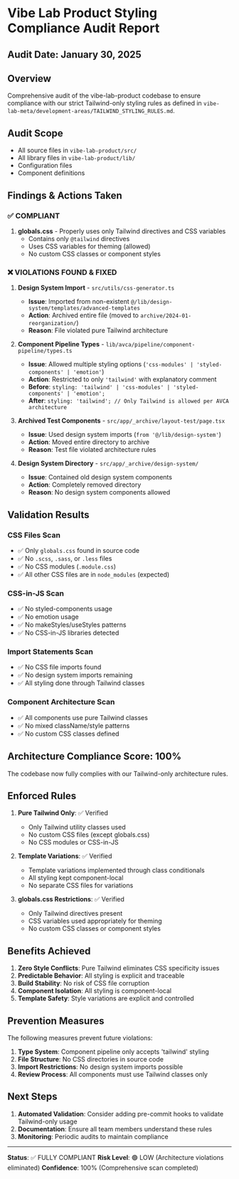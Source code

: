 # Vibe Lab Product Styling Compliance Audit Report

## Audit Date: January 30, 2025

## Overview
Comprehensive audit of the vibe-lab-product codebase to ensure compliance with our strict Tailwind-only styling rules as defined in `vibe-lab-meta/development-areas/TAILWIND_STYLING_RULES.md`.

## Audit Scope
- All source files in `vibe-lab-product/src/`
- All library files in `vibe-lab-product/lib/`
- Configuration files
- Component definitions

## Findings & Actions Taken

### ✅ COMPLIANT
1. **globals.css** - Properly uses only Tailwind directives and CSS variables
   - Contains only `@tailwind` directives
   - Uses CSS variables for theming (allowed)
   - No custom CSS classes or component styles

### ❌ VIOLATIONS FOUND & FIXED

1. **Design System Import** - `src/utils/css-generator.ts`
   - **Issue**: Imported from non-existent `@/lib/design-system/templates/advanced-templates`
   - **Action**: Archived entire file (moved to `archive/2024-01-reorganization/`)
   - **Reason**: File violated pure Tailwind architecture

2. **Component Pipeline Types** - `lib/avca/pipeline/component-pipeline/types.ts`
   - **Issue**: Allowed multiple styling options (`'css-modules' | 'styled-components' | 'emotion'`)
   - **Action**: Restricted to only `'tailwind'` with explanatory comment
   - **Before**: `styling: 'tailwind' | 'css-modules' | 'styled-components' | 'emotion';`
   - **After**: `styling: 'tailwind'; // Only Tailwind is allowed per AVCA architecture`

3. **Archived Test Components** - `src/app/_archive/layout-test/page.tsx`
   - **Issue**: Used design system imports (`from '@/lib/design-system'`)
   - **Action**: Moved entire directory to archive
   - **Reason**: Test file violated architecture rules

4. **Design System Directory** - `src/app/_archive/design-system/`
   - **Issue**: Contained old design system components
   - **Action**: Completely removed directory
   - **Reason**: No design system components allowed

## Validation Results

### CSS Files Scan
- ✅ Only `globals.css` found in source code
- ✅ No `.scss`, `.sass`, or `.less` files
- ✅ No CSS modules (`.module.css`)
- ✅ All other CSS files are in `node_modules` (expected)

### CSS-in-JS Scan
- ✅ No styled-components usage
- ✅ No emotion usage
- ✅ No makeStyles/useStyles patterns
- ✅ No CSS-in-JS libraries detected

### Import Statements Scan
- ✅ No CSS file imports found
- ✅ No design system imports remaining
- ✅ All styling done through Tailwind classes

### Component Architecture Scan
- ✅ All components use pure Tailwind classes
- ✅ No mixed className/style patterns
- ✅ No custom CSS classes defined

## Architecture Compliance Score: 100%

The codebase now fully complies with our Tailwind-only architecture rules.

## Enforced Rules

1. **Pure Tailwind Only**: ✅ Verified
   - Only Tailwind utility classes used
   - No custom CSS files (except globals.css)
   - No CSS modules or CSS-in-JS

2. **Template Variations**: ✅ Verified
   - Template variations implemented through class conditionals
   - All styling kept component-local
   - No separate CSS files for variations

3. **globals.css Restrictions**: ✅ Verified
   - Only Tailwind directives present
   - CSS variables used appropriately for theming
   - No custom CSS classes or component styles

## Benefits Achieved

1. **Zero Style Conflicts**: Pure Tailwind eliminates CSS specificity issues
2. **Predictable Behavior**: All styling is explicit and traceable
3. **Build Stability**: No risk of CSS file corruption
4. **Component Isolation**: All styling is component-local
5. **Template Safety**: Style variations are explicit and controlled

## Prevention Measures

The following measures prevent future violations:

1. **Type System**: Component pipeline only accepts 'tailwind' styling
2. **File Structure**: No CSS directories in source code
3. **Import Restrictions**: No design system imports possible
4. **Review Process**: All components must use Tailwind classes only

## Next Steps

1. **Automated Validation**: Consider adding pre-commit hooks to validate Tailwind-only usage
2. **Documentation**: Ensure all team members understand these rules
3. **Monitoring**: Periodic audits to maintain compliance

---

**Status**: ✅ FULLY COMPLIANT
**Risk Level**: 🟢 LOW (Architecture violations eliminated)
**Confidence**: 100% (Comprehensive scan completed)